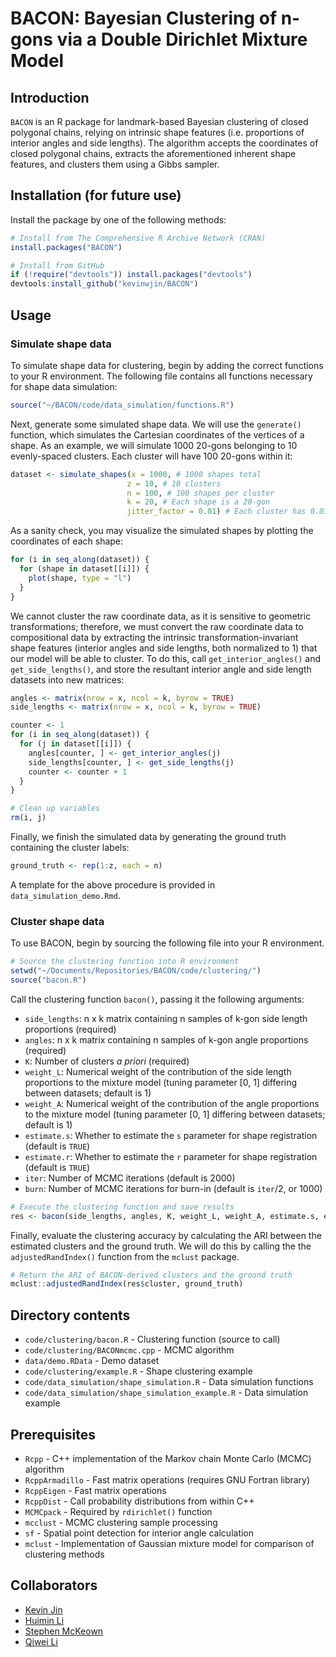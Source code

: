 # BACON: Bayesian Clustering of n-gons via a Double Dirichlet Mixture Model

## Introduction
`BACON` is an R package for landmark-based Bayesian clustering of closed polygonal chains, relying on intrinsic shape features (i.e. proportions of interior angles and side lengths). The algorithm accepts the coordinates of closed polygonal chains, extracts the aforementioned inherent shape features, and clusters them using a Gibbs sampler.

## Installation (for future use)
Install the package by one of the following methods:

```R
# Install from The Comprehensive R Archive Network (CRAN)
install.packages("BACON")

# Install from GitHub
if (!require("devtools")) install.packages("devtools")
devtools:install_github("kevinwjin/BACON")
```

## Usage
### Simulate shape data
To simulate shape data for clustering, begin by adding the correct functions to
your R environment. The following file contains all functions necessary for shape 
data simulation:

```R
source("~/BACON/code/data_simulation/functions.R")
```

Next, generate some simulated shape data. We will use the `generate()` function,
which simulates the Cartesian coordinates of the vertices of a shape.
As an example, we will simulate 1000 20-gons belonging to 10 evenly-spaced 
clusters. Each cluster will have 100 20-gons within it:

```R
dataset <- simulate_shapes(x = 1000, # 1000 shapes total
                          z = 10, # 10 clusters
                          n = 100, # 100 shapes per cluster
                          k = 20, # Each shape is a 20-gon
                          jitter_factor = 0.01) # Each cluster has 0.01 jitter
```

As a sanity check, you may visualize the simulated shapes by plotting the 
coordinates of each shape:

```R
for (i in seq_along(dataset)) {
  for (shape in dataset[[i]]) {
    plot(shape, type = "l")
  }
}
```

We cannot cluster the raw coordinate data, as it is sensitive to geometric
transformations; therefore, we must convert the 
raw coordinate data to compositional data by extracting the intrinsic
transformation-invariant shape features (interior 
angles and side lengths, both normalized to 1) that our model will be able to 
cluster. To do this, call `get_interior_angles()` and `get_side_lengths()`, and
store the resultant interior angle and side length datasets into new matrices:

```R
angles <- matrix(nrow = x, ncol = k, byrow = TRUE)
side_lengths <- matrix(nrow = x, ncol = k, byrow = TRUE)

counter <- 1
for (i in seq_along(dataset)) {
  for (j in dataset[[i]]) {
    angles[counter, ] <- get_interior_angles(j)
    side_lengths[counter, ] <- get_side_lengths(j)
    counter <- counter + 1
  }
}

# Clean up variables
rm(i, j)
```

Finally, we finish the simulated data by generating the ground truth 
containing the cluster labels:

```R
ground_truth <- rep(1:z, each = n)
```

A template for the above procedure is provided in `data_simulation_demo.Rmd`.

### Cluster shape data
To use BACON, begin by sourcing the following file into your R environment.

```R
# Source the clustering function into R environment
setwd("~/Documents/Repositories/BACON/code/clustering/")
source("bacon.R")
```
Call the clustering function `bacon()`, passing it the following arguments:

* `side_lengths`: n x k matrix containing n samples of k-gon side length proportions (required)
* `angles`: n x k matrix containing n samples of k-gon angle proportions (required)
* `K`: Number of clusters *a priori* (required)
* `weight_L`: Numerical weight of the contribution of the side length proportions to the mixture model (tuning parameter [0, 1] differing between datasets; default is 1)
* `weight_A`: Numerical weight of the contribution of the angle proportions to the mixture model (tuning parameter [0, 1] differing between datasets; default is 1)
* `estimate.s`: Whether to estimate the `s` parameter for shape registration (default is `TRUE`)
* `estimate.r`: Whether to estimate the `r` parameter for shape registration (default is `TRUE`)
* `iter`: Number of MCMC iterations (default is 2000)
* `burn`: Number of MCMC iterations for burn-in (default is `iter`/2, or 1000)

```R
# Execute the clustering function and save results
res <- bacon(side_lengths, angles, K, weight_L, weight_A, estimate.s, estimate.r, iter, burn)
```

Finally, evaluate the clustering accuracy by calculating the ARI between the estimated clusters and the ground truth. We will do this by calling the the `adjustedRandIndex()` function from the `mclust` package.

```R
# Return the ARI of BACON-derived clusters and the ground truth
mclust::adjustedRandIndex(res$cluster, ground_truth)
```

## Directory contents
* `code/clustering/bacon.R` - Clustering function (source to call)
* `code/clustering/BACONmcmc.cpp` - MCMC algorithm
* `data/demo.RData` - Demo dataset
* `code/clustering/example.R` - Shape clustering example
* `code/data_simulation/shape_simulation.R` - Data simulation functions
* `code/data_simulation/shape_simulation_example.R` - Data simulation example

## Prerequisites
* `Rcpp` - C++ implementation of the Markov chain Monte Carlo (MCMC) algorithm
* `RcppArmadillo` - Fast matrix operations (requires GNU Fortran library)
* `RcppEigen` - Fast matrix operations
* `RcppDist` - Call probability distributions from within C++
* `MCMCpack` - Required by `rdirichlet()` function
* `mcclust` - MCMC clustering sample processing
* `sf` - Spatial point detection for interior angle calculation
* `mclust` - Implementation of Gaussian mixture model for comparison of
clustering methods

## Collaborators
* [Kevin Jin](https://kevinwjin.com/)
* [Huimin Li](https://www.linkedin.com/in/huimin-li-19789248)
* [Stephen McKeown](https://personal.utdallas.edu/~sxm190098/)
* [Qiwei Li](https://sites.google.com/site/liqiwei2000/)
